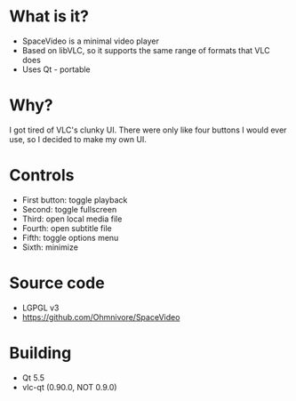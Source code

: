 # What is it?
* SpaceVideo is a minimal video player
* Based on libVLC, so it supports the same range of formats that VLC does
* Uses Qt - portable

# Why?
I got tired of VLC's clunky UI. There were only like four buttons I would ever use, so I decided to make my own UI.

# Controls
* First button: toggle playback
* Second: toggle fullscreen
* Third: open local media file
* Fourth: open subtitle file
* Fifth: toggle options menu
* Sixth: minimize

# Source code
* LGPGL v3
* https://github.com/Ohmnivore/SpaceVideo

# Building
* Qt 5.5
* vlc-qt (0.90.0, NOT 0.9.0)